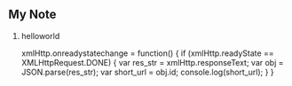 ## My Note

1. helloworld

    xmlHttp.onreadystatechange = function() {
        if (xmlHttp.readyState == XMLHttpRequest.DONE) {
            var res_str = xmlHttp.responseText;
            var obj = JSON.parse(res_str);
            var short_url = obj.id;
            console.log(short_url);
        }
    }

